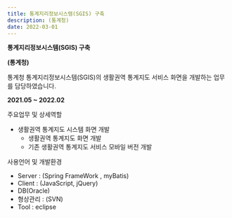 ```yaml
---
title: 통계지리정보시스템(SGIS) 구축
description: (통계청)
date: 2022-03-01
---
```


**통계지리정보시스템(SGIS) 구축**

**(통계청)**

통계청 통계지리정보시스템(SGIS)의 생활권역 통계지도 서비스 화면을 개발하는 업무를 담당하였습니다.

 **2021.05 ~ 2022.02**

 

주요업무 및 상세역할

- 생활권역 통계지도 시스템 화면 개발
    - 생활권역 통계지도 화면 개발
    - 기존 생활권역 통계지도 서비스 모바일 버전 개발

 

사용언어 및 개발환경 

- Server : (Spring FrameWork , myBatis)
- Client : (JavaScript, jQuery)
- DB(Oracle)
- 형상관리 : (SVN)
- Tool : eclipse